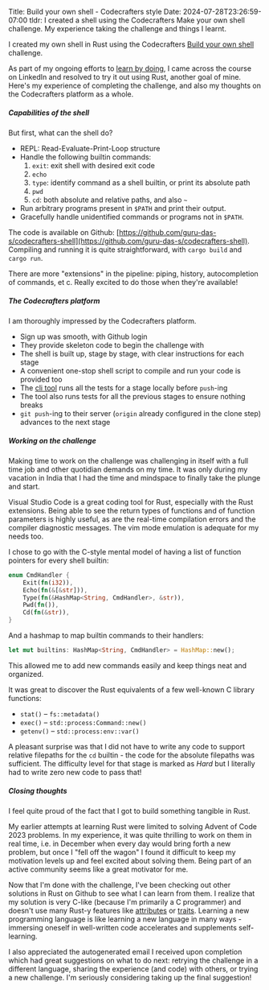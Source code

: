 Title: Build your own shell - Codecrafters style
Date: 2024-07-28T23:26:59-07:00
tldr: I created a shell using the Codecrafters Make your own shell challenge. My experience taking the challenge and things I learnt.

I created my own shell in Rust using the Codecrafters [Build your own
shell](https://app.codecrafters.io/courses/shell/overview) challenge.

As part of my ongoing efforts to [learn by
doing]({filename}nand-to-tetris-2024-project-3.md), I came across the course on
LinkedIn and resolved to try it out using Rust, another goal of mine. Here's my
experience of completing the challenge, and also my thoughts on the Codecrafters platform
as a whole.

##### Capabilities of the shell

But first, what can the shell do?

- REPL: Read-Evaluate-Print-Loop structure
- Handle the following builtin commands:
    1. `exit`: exit shell with desired exit code
    2. `echo`
    3. `type`: identify command as a shell builtin, or print its absolute path
    4. `pwd`
    5. `cd`: both absolute and relative paths, and also `~`
- Run arbitrary programs present in `$PATH` and print their output.
- Gracefully handle unidentified commands or programs not in `$PATH`.

The code is available on Github:
[https://github.com/guru-das-s/codecrafters-shell](https://github.com/guru-das-s/codecrafters-shell).
Compiling and running it is quite straightforward, with `cargo build` and `cargo
run`. 

There are more "extensions" in the pipeline: piping, history, autocompletion of
commands, et c. Really excited to do those when they're available!

##### The Codecrafters platform

I am thoroughly impressed by the Codecrafters platform.

- Sign up was smooth, with Github login
- They provide skeleton code to begin the challenge with
- The shell is built up, stage by stage, with clear instructions for each stage
- A convenient one-stop shell script to compile and run your code is provided too
- The [cli tool](https://codecrafters.io/blog/cli) runs all the tests for a stage
    locally before `push`-ing
- The tool also runs tests for all the previous stages to ensure nothing breaks
- `git push`-ing to their server (`origin` already configured in the clone step)
    advances to the next stage

##### Working on the challenge

Making time to work on the challenge was challenging in itself with a full time job
and other quotidian demands on my time. It was only during my vacation in India that
I had the time and mindspace to finally take the plunge and start.

Visual Studio Code is a great coding tool for Rust, especially with the Rust
extensions. Being able to see the return types of functions and of function
parameters is highly useful, as are the real-time compilation errors and the compiler
diagnostic messages. The vim mode emulation is adequate for my needs too.

I chose to go with the C-style mental model of having a list of function pointers for
every shell builtin:

```rust
enum CmdHandler {
    Exit(fn(i32)),
    Echo(fn(&[&str])),
    Type(fn(&HashMap<String, CmdHandler>, &str)),
    Pwd(fn()),
    Cd(fn(&str)),
}
```
And a hashmap to map builtin commands to their handlers:
```rust
let mut builtins: HashMap<String, CmdHandler> = HashMap::new();
```
This allowed me to add new commands easily and keep things neat and organized.

It was great to discover the Rust equivalents of a few well-known C library functions:

- `stat()` &ndash; `fs::metadata()`
- `exec()` &ndash; `std::process:Command::new()`
- `getenv()` &ndash; `std::process:env::var()`

A pleasant surprise was that I did not have to write any code to support relative
filepaths for the `cd` builtin - the code for the absolute filepaths was sufficient.
The difficulty level for that stage is marked as _Hard_ but I literally had to write
zero new code to pass that!

##### Closing thoughts

I feel quite proud of the fact that I got to build something tangible in Rust.

My earlier attempts at learning Rust were limited to solving Advent of Code 2023
problems. In my experience, it was quite thrilling to work on them in real time, i.e.
in December when every day would bring forth a new problem, but once I "fell off the
wagon" I found it difficult to keep my motivation levels up and feel excited about
solving them. Being part of an active community seems like a great motivator for me.

Now that I'm done with the challenge, I've been checking out other solutions in Rust
on Github to see what I can learn from them. I realize that my solution is very
C-like (because I'm primarily a C programmer) and doesn't use many Rust-y features
like [attributes](https://doc.rust-lang.org/stable/rust-by-example/attribute.html) or
[traits](https://doc.rust-lang.org/stable/rust-by-example/trait.html). Learning a new
programming language is like learning a new language in many ways - immersing oneself
in well-written code accelerates and supplements self-learning.

I also appreciated the autogenerated email I received upon completion which had great
suggestions on what to do next: retrying the challenge in a different language,
sharing the experience (and code) with others, or trying a new challenge. I'm
seriously considering taking up the final suggestion!
